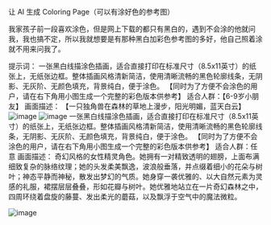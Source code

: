 让 AI 生成 Coloring Page（可以有涂好色的参考图）

我家孩子前一段喜欢涂色，但是网上下载的都只有黑白的，遇到不会涂的他就问我，我也搞不定，所以我就想要是有那种黑白加彩色参考图的多好，他自己照着涂就不用来问我了。

提示词：
一张黑白线描涂色插画，适合直接打印在标准尺寸（8.5x11英寸）的纸张上，无纸张边框。整体插画风格清新简洁，使用清晰流畅的黑色轮廓线条，无阴影、无灰阶、无颜色填充，背景纯白，便于涂色。
【同时为了方便不会涂色的用户，请在右下角用小图生成一个完整的彩色版本供参考】
适合人群：【6-9岁小朋友】
画面描述：
【一只独角兽在森林的草地上漫步，阳光明媚，蓝天白云】
![image](https://github.com/user-attachments/assets/5ff5636f-bbc7-47c5-9bb3-de5bea0aaf67)
![image](https://github.com/user-attachments/assets/c684fa40-d26c-4349-8080-42b793810c1b)
一张黑白线描涂色插画，适合直接打印在标准尺寸（8.5x11英寸）的纸张上，无纸张边框。整体插画风格清新简洁，使用清晰流畅的黑色轮廓线条，无阴影、无灰阶、无颜色填充，背景纯白，便于涂色。
【同时为了方便不会涂色的用户，请在右下角用小图生成一个完整的彩色版本供参考】
适合人群：任意
画面描述：
奇幻风格的女性精灵角色。她拥有一对精致透明的翅膀，上面布满细致复杂的脉络纹理；她的头发柔美飘逸，波浪般垂落，并点缀着细小的花朵与树叶；神态平静而神秘，散发出梦幻的气质。她身穿一袭优雅的、以大自然元素为灵感的礼服，裙摆层层叠叠，形如花瓣与树叶。她优雅地站立在一片奇幻森林之中，四周环绕着盘旋的藤蔓、发出柔光的蘑菇，以及飘浮于空气中的魔法微粒。

![image](https://github.com/user-attachments/assets/30b6d90e-26e5-458e-9eae-44915e26b0cf)
